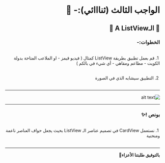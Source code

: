 <div dir = "rtl">

# الواجب الثالث (ثنااائي):- 💚
## 💚 الـA ListView 💚
### الخطوات:- 

<br>
&#x202b; 1. قم بعمل تطبيق بطريقة ListView كمثال ( فيديو قيمز - او الملاعب المتاحة بدولة الكويت - مطاعم ومقاهي - أي شيء في بالكم )

<br>
<br>

&#x202b; 2. التطبيق سيشابه الذي في الصورة
<br>
<br>
<hr>

![alt text](https://cdn.discordapp.com/attachments/740224779730157638/954812172268101662/unknown.png)
<br>
<hr>

### بونص !✨

<br>
&#x202b; 1. نستعمل CardView في تصميم عناصر          الـ ListView بحيث يجعل حواف العناصر ناعمة ومنحنية

<br>
<br>
<hr>
<b>بالتوفيق طلبتنا الأعزاء🤗

</div>
